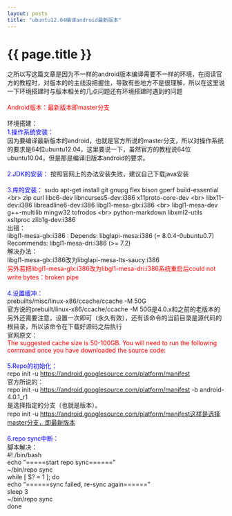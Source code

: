 ```yaml
---
layout: posts
title: "ubuntu12.04编译android最新版本"
---
```


# {{ page.title }}
之所以写这篇文章是因为不一样的android版本编译需要不一样的环境，在阅读官方的教程时，对版本的的主线没把握住，导致有些地方不是很理解，所以在这里说一下环境搭建时与版本相关的几点问题还有环境搭建时遇到的问题<br><br>
<font color="red">Android版本：最新版本即master分支</font><br><br>
环境搭建：<br>
<font color="blue">1.操作系统安装：</font><br>
因为要编译最新版本的android，也就是官方所说的master分支，所以对操作系统的要求是64位ubuntu12.04，这里要说一下，虽然官方的教程说64位ubuntu10.04，但是那是编译旧版本android的要求。<br><br>
<font color="blue">2.JDK的安装：</font>
按照官网上的办法安装失败，建议自己下载java安装<br><br>
<font color="blue">3.库的安装：</font>
sudo apt-get install git gnupg flex bison gperf build-essential \<br>
  zip curl libc6-dev libncurses5-dev:i386 x11proto-core-dev \<br>
  libx11-dev:i386 libreadline6-dev:i386 libgl1-mesa-glx:i386 \<br>
  libgl1-mesa-dev g++-multilib mingw32 tofrodos \<br>
  python-markdown libxml2-utils xsltproc zlib1g-dev:i386<br>
出错：<br>
libgl1-mesa-glx:i386 : Depends: libglapi-mesa:i386 (= 8.0.4-0ubuntu0.7)<br>
Recommends: libgl1-mesa-dri:i386 (>= 7.2)<br>
解决办法：<br>
libgl1-mesa-glx:i386改为libglapi-mesa-lts-saucy:i386<br>
<font color="red">另外若把libgl1-mesa-glx:i386改为libgl1-mesa-dri:i386系统重启后could not write bytes：broken pipe</font><br><br>
<font color="blue">4.设置缓冲：</font><br>
prebuilts/misc/linux-x86/ccache/ccache -M 50G<br>
官方说的prebuilt/linux-x86/ccache/ccache -M 50G是4.0.x和之前的老版本的<br>
另外还需要注意，设置一次即可（永久有效），还有该命令的当前目录是源代码的根目录，所以该命令在下载好源码之后执行<br>
官网原文：<br>
<font color="red">
The suggested cache size is 50-100GB. You will need to run the following command once you have downloaded the source code:</font><br><br>
<font color="blue">5.Repo的初始化：</font><br>
repo init -u https://android.googlesource.com/platform/manifest<br>
官方所说的：<br>
repo init -u https://android.googlesource.com/platform/manifest -b android-4.0.1_r1<br>
是选择指定的分支（也就是版本）。<br>
repo init -u https://android.googlesource.com/platform/manifest这样是选择master分支，即最新版本<br><br>
<font color="blue">6.repo sync中断：</font><br>
脚本解决：<br>
\#! /bin/bash<br>
echo "=====start repo sync======"<br>
~/bin/repo sync<br>
while [ $? = 1 ]; do <br>
echo “======sync failed, re-sync again======”<br>
sleep 3<br>
~/bin/repo sync<br>
done<br>